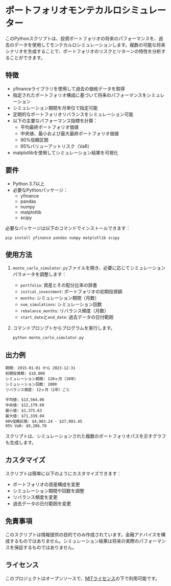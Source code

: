 # ポートフォリオモンテカルロシミュレーター

このPythonスクリプトは、投資ポートフォリオの将来のパフォーマンスを、過去のデータを使用してモンテカルロシミュレーションします。複数の可能な将来シナリオを生成することで、ポートフォリオのリスクとリターンの特性を分析することができます。

## 特徴

- yfinanceライブラリを使用して過去の価格データを取得
- 指定されたポートフォリオ構成に基づいて将来のパフォーマンスをシミュレーション
- シミュレーション期間を月単位で指定可能
- 定期的なポートフォリオリバランスをシミュレーション可能
- 以下の主要なパフォーマンス指標を計算：
  - 平均最終ポートフォリオ価値
  - 中央値、最小および最大最終ポートフォリオ価値
  - 90%信頼区間
  - 95%バリューアットリスク（VaR）
- matplotlibを使用してシミュレーション結果を可視化

## 要件

- Python 3.7以上
- 必要なPythonパッケージ：
  - yfinance
  - pandas
  - numpy
  - matplotlib
  - scipy

必要なパッケージは以下のコマンドでインストールできます：

```
pip install yfinance pandas numpy matplotlib scipy
```

## 使用方法

1. `monte_carlo_simulator.py`ファイルを開き、必要に応じてシミュレーションパラメータを調整します：
   - `portfolio`: 資産とその配分比率の辞書
   - `initial_investment`: ポートフォリオの初期投資額
   - `months`: シミュレーション期間（月数）
   - `num_simulations`: シミュレーション回数
   - `rebalance_months`: リバランス頻度（月数）
   - `start_date`と`end_date`: 過去データの日付範囲

2. コマンドプロンプトからプログラムを実行します。
   ```bash
   python monte_carlo_simulator.py
   ```

## 出力例

```
期間: 2015-01-01 から 2023-12-31
初期投資額: $10,000
シミュレーション期間: 120ヶ月（10年）
シミュレーション回数: 1000
リバランス頻度: 12ヶ月（1年）ごと

平均値: $13,564.06
中央値: $12,179.60
最小値: $2,375.63
最大値: $71,339.04
90%信頼区間: $4,903.24 - $27,993.45
95% VaR: $9,286.70
```

スクリプトは、シミュレーションされた複数のポートフォリオパスを示すグラフも生成します。

## カスタマイズ

スクリプトは簡単に以下のようにカスタマイズできます：
- ポートフォリオの資産構成を変更
- シミュレーション期間や回数を調整
- リバランス頻度を変更
- 過去データの日付範囲を変更

## 免責事項

このスクリプトは情報提供の目的でのみ作成されています。金融アドバイスを構成するものではありません。シミュレーション結果は将来の実際のパフォーマンスを保証するものではありません。

## ライセンス

このプロジェクトはオープンソースで、[MITライセンス](LICENSE)の下で利用可能です。